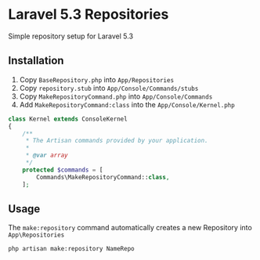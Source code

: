 # Laravel 5.3 Repositories

Simple repository setup for Laravel 5.3

## Installation

1. Copy `BaseRepository.php` into `App/Repositories`
2. Copy `repository.stub` into `App/Console/Commands/stubs`
3. Copy `MakeRepositoryCommand.php` into `App/Console/Commands`
4. Add `MakeRepositoryCommand:class` into the `App/Console/Kernel.php`

```php
class Kernel extends ConsoleKernel
{
    /**
     * The Artisan commands provided by your application.
     *
     * @var array
     */
    protected $commands = [
        Commands\MakeRepositoryCommand::class,
    ];

```

## Usage
The `make:repository` command automatically creates a new Repository into `App\Repositories`

```terminal
php artisan make:repository NameRepo
```